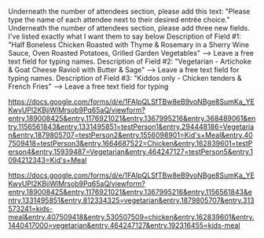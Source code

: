 Underneath the number of attendees section, please add this text: "Please type the name of each attendee next to their desired entrée choice."
Underneath the number of attendees section, please add three new fields. I've listed exactly what I want them to say below
Description of Field #1: "Half Boneless Chicken Roasted with Thyme & Rosemary in a Sherry Wine Sauce, Oven Roasted Potatoes, Grilled Garden Vegetables"   --> Leave a free text field for typing names.
Description of Field #2: "Vegetarian - Artichoke & Goat Cheese Ravioli with Butter & Sage" --> Leave a free text field for typing names.
Description of Field #3: "Kiddos only - Chicken tenders & French Fries" --> Leave a free text field for typing


https://docs.google.com/forms/d/e/1FAIpQLSfTBw8eB9voNBge8SumKa_YEKwyUPl2KBjiWlMrsob9Pq65aQ/viewform?entry.189008425&entry.1176921021&entry.1367995216&entry.368489061&entry.1156561843&entry.1331495851=testPerson1&entry.294448186=Vegetarian&entry.1879805707=testPerson2&entry.1556098901=Kid's+Meal&entry.407509418=testPerson3&entry.1664687522=Chicken&entry.162839601=testPerson4&entry.15939487=Vegetarian&entry.464247127=testPerson5&entry.1094212343=Kid's+Meal


https://docs.google.com/forms/d/e/1FAIpQLSfTBw8eB9voNBge8SumKa_YEKwyUPl2KBjiWlMrsob9Pq65aQ/viewform?entry.189008425&entry.1176921021&entry.1367995216&entry.1156561843&entry.1331495851&entry.812334325=vegetarian&entry.1879805707&entry.313573241=kids-meal&entry.407509418&entry.530507509=chicken&entry.162839601&entry.1440417000=vegetarian&entry.464247127&entry.192316455=kids-meal